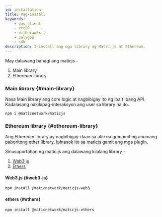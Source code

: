 ```yaml
---
id: installation
title: Pag-install
keywords:
    - pos client
    - erc20
    - withdrawExit
    - polygon
    - sdk
description: I-install ang mga library ng Matic.js at Ethereum.
---
```


May dalawang bahagi ang maticjs -

1. Main library
2. Ethereum library

### Main library {#main-library}

Nasa Main library ang core logic at nagbibigay ito ng iba't ibang API. Kadalasang nakikipag-interaksyon ang user sa library na ito.

```
npm i @maticnetwork/maticjs
```

### Ethereum library {#ethereum-library}

Ang Ethereum library ay nagbibigay-daan sa atin na gumamit ng anumang paboritong ether library. Ipinasok ito sa maticjs gamit ang mga plugin.

Sinusuportahan ng matic.js ang dalawang kilalang library -

1. [Web3.js](https://web3js.readthedocs.io/)
2. [Ethers](https://docs.ethers.io/)

#### Web3.js {#web3-js}

```
npm install @maticnetwork/maticjs-web3
```

#### ethers {#ethers}

```
npm install @maticnetwork/maticjs-ethers
```
